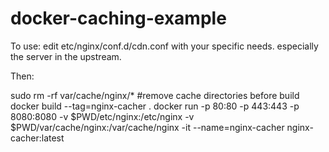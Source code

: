 # docker-caching-example

To use:
edit etc/nginx/conf.d/cdn.conf with your specific needs. especially the server in the upstream.

Then:

sudo rm -rf var/cache/nginx/* #remove cache directories before build
docker build --tag=nginx-cacher .
docker run -p 80:80 -p 443:443 -p 8080:8080 -v $PWD/etc/nginx:/etc/nginx -v $PWD/var/cache/nginx:/var/cache/nginx -it --name=nginx-cacher nginx-cacher:latest